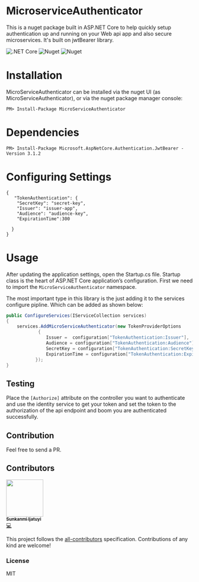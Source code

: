 # MicroserviceAuthenticator
This is a nuget package built in ASP.NET Core to help quickly setup authentication up and running on your Web api app and also secure microservices. It's built on jwtBearer library.

![.NET Core](https://github.com/eskye/MicroserviceAuthenticator/workflows/.NET%20Core/badge.svg?branch=master) ![Nuget](https://img.shields.io/nuget/dt/MicroServiceAuthenticator) ![Nuget](https://img.shields.io/nuget/v/MicroServiceAuthenticator)


# Installation
MicroServiceAuthenticator can be installed via the nuget UI (as MicroServiceAuthenticator), or via the nuget package manager console:

`PM> Install-Package MicroServiceAuthenticator`

# Dependencies

`PM> Install-Package Microsoft.AspNetCore.Authentication.JwtBearer -Version 3.1.2`

# Configuring Settings

```
{
   "TokenAuthentication": {
    "SecretKey": "secret-key",
    "Issuer": "issuer-app",
    "Audience": "audience-key",
    "ExpirationTime":300
    
  }
}
```

# Usage
After updating the application settings, open the Startup.cs file. Startup class is the heart of ASP.NET Core application’s configuration. First we need to import the `MicroServiceAuthenticator` namespace.

The most important type in this library is the just adding it to the services configure pipline. Which can be added as shown below:

```C#
public ConfigureServices(IServiceCollection services)
{
    services.AddMicroServiceAuthenticator(new TokenProviderOptions
            {
               Issuer =  configuration["TokenAuthentication:Issuer"],
               Audience = configuration["TokenAuthentication:Audience"],
               SecretKey = configuration["TokenAuthentication:SecretKey"],
               ExpirationTime = configuration["TokenAuthentication:ExpirationTime"] 
           });
}


```


## Testing
Place the `[Authorize]` attribute on the controller you want to authenticate and use the identity service to get your token and set the token to the authorization of the api endpoint and boom you are authenticated successfully.

## Contribution

Feel free to send a PR.

## Contributors

<!-- ALL-CONTRIBUTORS-LIST:START - Do not remove or modify this section -->
<!-- prettier-ignore -->
[<img src="https://avatars0.githubusercontent.com/u/16523891?s=60&v=4" width="100px;"/><br /><sub><b>Sunkanmi Ijatuyi</b></sub>](https://github.com/eskye)<br />[💻](https://github.com/eskye/MicroserviceAuthenticator/commits?author=eskye "Code")

<!-- ALL-CONTRIBUTORS-LIST:END -->

This project follows the [all-contributors](https://github.com/kentcdodds/all-contributors) specification. Contributions of any kind are welcome!

### License

MIT



